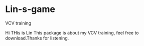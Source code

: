 # Lin-s-game
VCV training 

Hi THis is Lin
This package is about my VCV training, feel free to download.Thanks for listening.
